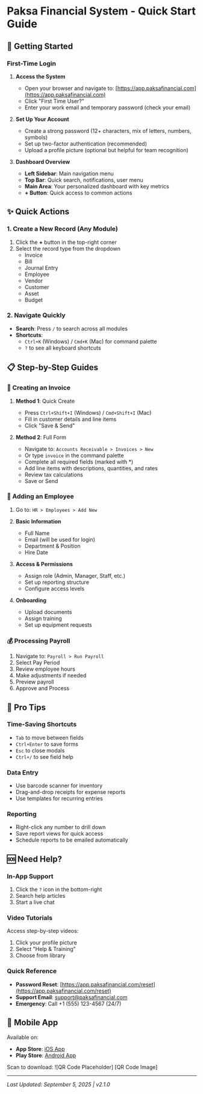 # Paksa Financial System - Quick Start Guide

## 🚀 Getting Started

### First-Time Login
1. **Access the System**
   - Open your browser and navigate to: [https://app.paksafinancial.com](https://app.paksafinancial.com)
   - Click "First Time User?"
   - Enter your work email and temporary password (check your email)

2. **Set Up Your Account**
   - Create a strong password (12+ characters, mix of letters, numbers, symbols)
   - Set up two-factor authentication (recommended)
   - Upload a profile picture (optional but helpful for team recognition)

3. **Dashboard Overview**
   - **Left Sidebar**: Main navigation menu
   - **Top Bar**: Quick search, notifications, user menu
   - **Main Area**: Your personalized dashboard with key metrics
   - **+ Button**: Quick access to common actions

## ✨ Quick Actions

### 1. Create a New Record (Any Module)
1. Click the **+** button in the top-right corner
2. Select the record type from the dropdown
   - Invoice
   - Bill
   - Journal Entry
   - Employee
   - Vendor
   - Customer
   - Asset
   - Budget

### 2. Navigate Quickly
- **Search**: Press `/` to search across all modules
- **Shortcuts**: 
  - `Ctrl+K` (Windows) / `Cmd+K` (Mac) for command palette
  - `?` to see all keyboard shortcuts

## 📋 Step-by-Step Guides

### 📌 Creating an Invoice
1. **Method 1**: Quick Create
   - Press `Ctrl+Shift+I` (Windows) / `Cmd+Shift+I` (Mac)
   - Fill in customer details and line items
   - Click "Save & Send"

2. **Method 2**: Full Form
   - Navigate to: `Accounts Receivable > Invoices > New`
   - Or type `invoice` in the command palette
   - Complete all required fields (marked with *)
   - Add line items with descriptions, quantities, and rates
   - Review tax calculations
   - Save or Send

### 👥 Adding an Employee
1. Go to: `HR > Employees > Add New`
2. **Basic Information**
   - Full Name
   - Email (will be used for login)
   - Department & Position
   - Hire Date

3. **Access & Permissions**
   - Assign role (Admin, Manager, Staff, etc.)
   - Set up reporting structure
   - Configure access levels

4. **Onboarding**
   - Upload documents
   - Assign training
   - Set up equipment requests

### 💰 Processing Payroll
1. Navigate to: `Payroll > Run Payroll`
2. Select Pay Period
3. Review employee hours
4. Make adjustments if needed
5. Preview payroll
6. Approve and Process

## 🎯 Pro Tips

### Time-Saving Shortcuts
- `Tab` to move between fields
- `Ctrl+Enter` to save forms
- `Esc` to close modals
- `Ctrl+/` to see field help

### Data Entry
- Use barcode scanner for inventory
- Drag-and-drop receipts for expense reports
- Use templates for recurring entries

### Reporting
- Right-click any number to drill down
- Save report views for quick access
- Schedule reports to be emailed automatically

## 🆘 Need Help?

### In-App Support
1. Click the `?` icon in the bottom-right
2. Search help articles
3. Start a live chat

### Video Tutorials
Access step-by-step videos:
1. Click your profile picture
2. Select "Help & Training"
3. Choose from library

### Quick Reference
- **Password Reset**: [https://app.paksafinancial.com/reset](https://app.paksafinancial.com/reset)
- **Support Email**: support@paksafinancial.com
- **Emergency**: Call +1 (555) 123-4567 (24/7)

## 📱 Mobile App
Available on:
- **App Store**: [iOS App](https://apps.apple.com)
- **Play Store**: [Android App](https://play.google.com)

Scan to download:
![QR Code Placeholder] [QR Code Image]

---
*Last Updated: September 5, 2025 | v2.1.0*
